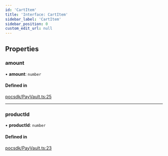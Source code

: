 ```yaml
---
id: 'CartItem'
title: 'Interface: CartItem'
sidebar_label: 'CartItem'
sidebar_position: 0
custom_edit_url: null
---
```


## Properties

### amount

• **amount**: `number`

#### Defined in

[pocsdk/PayVault.ts:25](https://github.com/Project-Krypto/ReactPayVault/blob/a940aba/src/lib/pocsdk/PayVault.ts#L25)

---

### productId

• **productId**: `number`

#### Defined in

[pocsdk/PayVault.ts:23](https://github.com/Project-Krypto/ReactPayVault/blob/a940aba/src/lib/pocsdk/PayVault.ts#L23)
